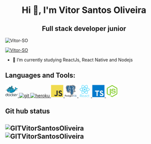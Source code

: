 <h1 align="center">Hi 👋, I'm Vitor Santos Oliveira</h1>
<h2 align="center">Full stack developer junior</h2>

<p align="left"> <img src="https://komarev.com/ghpvc/?username=Vitor-SO&label=Profile%20views&color=0e75b6&style=flat" alt="Vitor-SO" /> </p>

<p align="left"> <a href="https://github.com/ryo-ma/github-profile-trophy"><img src="https://github-profile-trophy.vercel.app/?username=Vitor-SO" alt="Vitor-SO" /></a> </p>

- 🔭 I’m currently studying ReactJs, React Native and Nodejs


<h2 align="left">Languages and Tools:</h2>
<p align="left"> <a href="https://www.docker.com/" target="_blank" rel="noreferrer"> <img src="https://raw.githubusercontent.com/devicons/devicon/master/icons/docker/docker-original-wordmark.svg" alt="docker" width="40" height="40"/> </a> <a href="https://git-scm.com/" target="_blank" rel="noreferrer"> <img src="https://www.vectorlogo.zone/logos/git-scm/git-scm-icon.svg" alt="git" width="40" height="40"/> </a>
<a href="https://heroku.com" target="_blank" rel="noreferrer"> <img src="https://www.vectorlogo.zone/logos/heroku/heroku-icon.svg" alt="heroku" width="40" height="40"/> </a>
<a href="https://developer.mozilla.org/en-US/docs/Web/JavaScript" target="_blank" rel="noreferrer"> <img src="https://raw.githubusercontent.com/devicons/devicon/master/icons/javascript/javascript-original.svg" alt="javascript" width="40" height="40"/> </a>
<a href="https://www.postgresql.org" target="_blank" rel="noreferrer"> <img src="https://raw.githubusercontent.com/devicons/devicon/master/icons/postgresql/postgresql-original-wordmark.svg" alt="postgresql" width="40" height="40"/> </a>
<a href="https://reactjs.org/" target="_blank" rel="noreferrer"> <img src="https://raw.githubusercontent.com/devicons/devicon/master/icons/react/react-original-wordmark.svg" alt="react" width="40" height="40"/> </a>
<a href="https://www.typescriptlang.org/" target="_blank" rel="noreferrer"> <img src="https://raw.githubusercontent.com/devicons/devicon/master/icons/typescript/typescript-original.svg" alt="typescript" width="40" height="40"/> </a> 
<a href="https://nodejs.org" target="_blank" rel="noreferrer"> <img src="https://raw.githubusercontent.com/devicons/devicon/master/icons/nodejs/nodejs-original.svg" alt="nodejs" width="40" height="40"> </img>  </a>
</p>

<h2> Git hub status <h2/>
<p><img align="left" src="https://github-readme-stats.vercel.app/api/top-langs?username=GITVitorSantosOliveira&show_icons=true&locale=en&layout=compact" alt="GITVitorSantosOliveira" /></p>

<p>&nbsp;<img align="center" src="https://github-readme-stats.vercel.app/api?username=GITVitorSantosOliveira&show_icons=true&locale=en" alt="GITVitorSantosOliveira" /></p>

